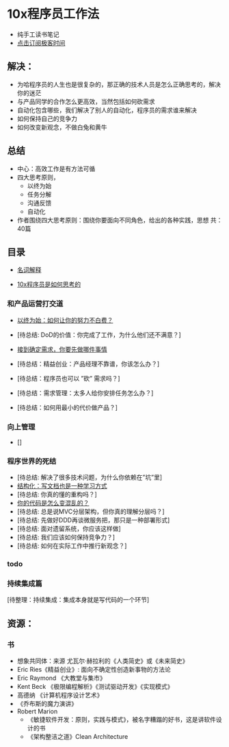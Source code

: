 # 10x程序员工作法

- 纯手工读书笔记
- [点击订阅极客时间](https://time.geekbang.org/column/intro/148)

## 解决：
- 为哈程序员的人生也是很复杂的，那正确的技术人员是怎么正确思考的，解决你的迷茫
- 与产品同学的合作怎么更高效，当然包括如何砍需求
- 自动化包含哪些，我们解决了别人的自动化，程序员的需求谁来解决
- 如何保持自己的竞争力
- 如何改变新观念，不做白兔和黄牛

## 总结
- 中心：高效工作是有方法可循
- 四大思考原则，
  - 以终为始  
  - 任务分解
  - 沟通反馈
  - 自动化
- 作者围绕四大思考原则：围绕你要面向不同角色，给出的各种实践，思想 共：40篇

## 目录
- [名词解释](https://github.com/liangxiong/liang.tech/blob/master/career/10_times/terminology.md)

- [10x程序员是如何思考的](https://github.com/liangxiong/liang.tech/blob/master/career/10_times/reflection.md)

### 和产品运营打交道
- [以终为始：如何让你的努力不白费？](https://github.com/liangxiong/liang.tech/blob/master/career/10_times/begin_with_the_end.md)

- [待总结: DoD的价值：你完成了工作，为什么他们还不满意？]

- [接到确定需求，你要先做哪件事情](https://github.com/liangxiong/liang.tech/blob/master/career/10_times/demand_todo.md)

- [待总结：精益创业：产品经理不靠谱，你该怎么办？]
- [待总结：程序员也可以 ”砍” 需求吗？]
- [待总结：需求管理：太多人给你安排任务怎么办？]
- [待总结：如何用最小的代价做产品？]

### 向上管理
- []

### 程序世界的死结
- [待总结: 解决了很多技术问题，为什么你依赖在”坑”里]
- [结构化：写文档也是一种学习方式](https://github.com/liangxiong/liang.tech/blob/master/career/10_times/writing_doc.md)
- [待总结: 你真的懂的重构吗？]
- [你的代码是怎么变混乱的？](https://github.com/liangxiong/liang.tech/blob/master/career/10_times/code_confusion.md)
- [待总结: 总是说MVC分层架构，但你真的理解分层吗？]
- [待总结: 先做好DDD再谈微服务把，那只是一种部署形式]
- [待总结: 面对遗留系统，你应该这样做]
- [待总结: 我们应该如何保持竞争力？]
- [待总结: 如何在实际工作中推行新观念？]


### todo
### 持续集成篇
[待整理：持续集成：集成本身就是写代码的一个环节]

## 资源：
### 书
- 想象共同体：来源 尤瓦尔·赫拉利的《人类简史》或《未来简史》
- Eric Ries《精益创业》: 面向不确定性创造新事物的方法论
- Eric Raymond 《大教堂与集市》
- Kent Beck 《极限编程解析》《测试驱动开发》《实现模式》
- 高德纳 《计算机程序设计艺术》
- 《乔布斯的魔力演讲》
- Robert Marion
  - 《敏捷软件开发：原则，实践与模式》，被名字糟蹋的好书，这是讲软件设计的书
  - 《架构整洁之道》Clean Architecture
